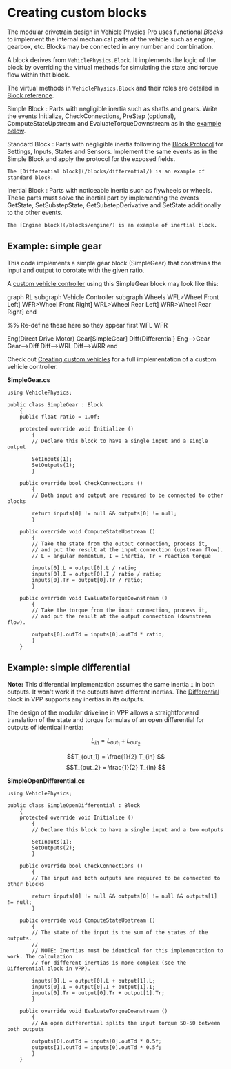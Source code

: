 # Creating custom blocks

The modular drivetrain design in Vehicle Physics Pro uses functional _Blocks_ to implement the
internal mechanical parts of the vehicle such as engine, gearbox, etc. Blocks may be connected in
any number and combination.

A block derives from `VehiclePhysics.Block`. It implements the logic of the block by overriding the
virtual methods for simulating the state and torque flow within that block.

The virtual methods in `VehiclePhysics.Block` and their roles are detailed in [Block reference](/advanced/block-reference/).

Simple Block
:	Parts with negligible inertia such as shafts and gears. Write the events Initialize,
	CheckConnections, PreStep (optional), ComputeStateUpstream and EvaluateTorqueDownstream as in
	the [example below](#example-source-code).

Standard Block
:	Parts with negligible inertia following the [Block Protocol](/advanced/block-reference/#public-interface)
	for Settings, Inputs, States and Sensors. Implement the same events as in the Simple Block and
	apply the protocol for the exposed fields.

	The [Differential block](/blocks/differential/) is an example of standard block.

Inertial Block
:	Parts with noticeable inertia such as flywheels or wheels. These parts must solve the inertial
	part by implementing the events GetState, SetSubstepState, GetSubstepDerivative and SetState
	additionally to the other events.

	The [Engine block](/blocks/engine/) is an example of inertial block.

## Example: simple gear

This code implements a simple gear block (SimpleGear) that constrains the input and output to
corotate with the given ratio.

A [custom vehicle controller](/advanced/custom-vehicles/) using this SimpleGear block may look like
this:

<div class="mermaid">
graph RL
subgraph Vehicle Controller
subgraph Wheels
WFL>Wheel Front Left]
WFR>Wheel Front Right]
WRL>Wheel Rear Left]
WRR>Wheel Rear Right]
end

%% Re-define these here so they appear first
WFL
WFR

Eng(Direct Drive Motor)
Gear[SimpleGear]
Diff{Differential}
Eng-->Gear
Gear-->Diff
Diff-->WRL
Diff-->WRR
end
</div>

Check out [Creating custom vehicles](/advanced/custom-vehicles/) for a full implementation of a
custom vehicle controller.

**SimpleGear.cs**
```
using VehiclePhysics;

public class SimpleGear : Block
	{
	public float ratio = 1.0f;

	protected override void Initialize ()
		{
		// Declare this block to have a single input and a single output

		SetInputs(1);
		SetOutputs(1);
		}

	public override bool CheckConnections ()
		{
		// Both input and output are required to be connected to other blocks

		return inputs[0] != null && outputs[0] != null;
		}

	public override void ComputeStateUpstream ()
		{
		// Take the state from the output connection, process it,
		// and put the result at the input connection (upstream flow).
		// L = angular momentum, I = inertia, Tr = reaction torque

		inputs[0].L = output[0].L / ratio;
		inputs[0].I = output[0].I / ratio / ratio;
		inputs[0].Tr = output[0].Tr / ratio;
		}

	public override void EvaluateTorqueDownstream ()
		{
		// Take the torque from the input connection, process it,
		// and put the result at the output connection (downstream flow).

		outputs[0].outTd = inputs[0].outTd * ratio;
		}
	}
```

## Example: simple differential

**Note:** This differential implementation assumes the same inertia `I` in both outputs. It won't
work if the outputs have different inertias. The [Differential](/blocks/differential/) block in VPP
supports any inertias in its outputs.

The design of the modular driveline in VPP allows a straightforward translation of the state and
torque formulas of an open differential for outputs of identical inertia:

$$L_{in} = L_{out_1} + L_{out_2} $$

$$T_{out_1} = \frac{1}{2} T_{in} $$
$$T_{out_2} = \frac{1}{2} T_{in} $$

**SimpleOpenDifferential.cs**
```
using VehiclePhysics;

public class SimpleOpenDifferential : Block
	{
	protected override void Initialize ()
		{
		// Declare this block to have a single input and a two outputs

		SetInputs(1);
		SetOutputs(2);
		}

	public override bool CheckConnections ()
		{
		// The input and both outputs are required to be connected to other blocks

		return inputs[0] != null && outputs[0] != null && outputs[1] != null;
		}

	public override void ComputeStateUpstream ()
		{
		// The state of the input is the sum of the states of the outputs.
		//
		// NOTE: Inertias must be identical for this implementation to work. The calculation
		// for different inertias is more complex (see the Differential block in VPP).

		inputs[0].L = output[0].L + output[1].L;
		inputs[0].I = output[0].I + output[1].I;
		inputs[0].Tr = output[0].Tr + output[1].Tr;
		}

	public override void EvaluateTorqueDownstream ()
		{
		// An open differential splits the input torque 50-50 between both outputs

		outputs[0].outTd = inputs[0].outTd * 0.5f;
		outputs[1].outTd = inputs[0].outTd * 0.5f;
		}
	}
```